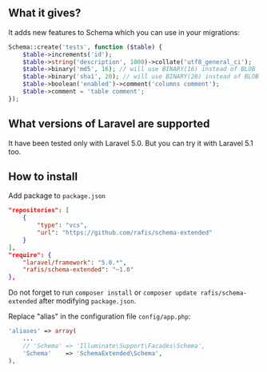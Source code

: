 What it gives?
--------------

It adds new features to Schema which you can use in your migrations:
```php
Schema::create('tests', function ($table) {
    $table->increments('id');
    $table->string('description', 1000)->collate('utf8_general_ci');
    $table->binary('md5', 16); // will use BINARY(16) instead of BLOB
    $table->binary('sha1', 20); // will use BINARY(20) instead of BLOB
    $table->boolean('enabled')->comment('columns comment');
    $table->comment = 'table comment';
});

```

What versions of Laravel are supported
--------------------------------------

It have been tested only with Laravel 5.0. But you can try it with Laravel 5.1 too.

How to install
--------------

Add package to `package.json`
```json
"repositories": [
    {
        "type": "vcs",
        "url": "https://github.com/rafis/schema-extended"
    }
],
"require": {
    "laravel/framework": "5.0.*",
    "rafis/schema-extended": "~1.0"
},
```

Do not forget to run `composer install` or `composer update rafis/schema-extended` after modifying `package.json`.

Replace "alias" in the configuration file `config/app.php`:
```php
'aliases' => array(
    ...
    // 'Schema' => 'Illuminate\Support\Facades\Schema',
    'Schema'    => 'SchemaExtended\Schema',
),
```

